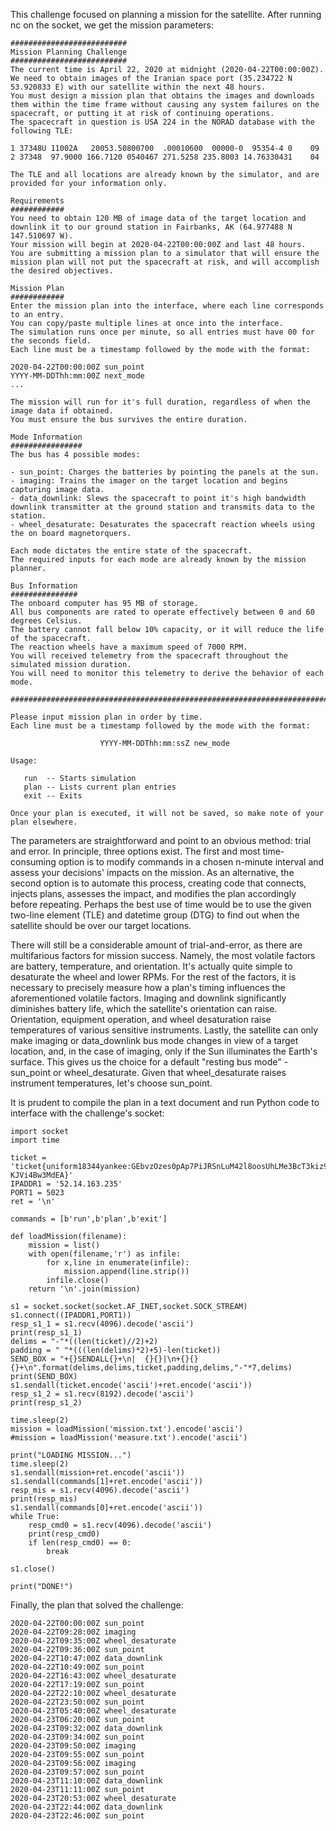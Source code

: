 This challenge focused on planning a mission for the satellite. After running nc on the socket, we get the mission parameters:

```
##########################                                                                                                                                 
Mission Planning Challenge                                                                                                                                 
##########################                                                                                                                                 
The current time is April 22, 2020 at midnight (2020-04-22T00:00:00Z).                                                                                     
We need to obtain images of the Iranian space port (35.234722 N 53.920833 E) with our satellite within the next 48 hours.                                  
You must design a mission plan that obtains the images and downloads them within the time frame without causing any system failures on the spacecraft, or putting it at risk of continuing operations.                                                                                                                
The spacecraft in question is USA 224 in the NORAD database with the following TLE:                                                                        

1 37348U 11002A   20053.50800700  .00010600  00000-0  95354-4 0    09
2 37348  97.9000 166.7120 0540467 271.5258 235.8003 14.76330431    04

The TLE and all locations are already known by the simulator, and are provided for your information only.

Requirements
############
You need to obtain 120 MB of image data of the target location and downlink it to our ground station in Fairbanks, AK (64.977488 N 147.510697 W).
Your mission will begin at 2020-04-22T00:00:00Z and last 48 hours.
You are submitting a mission plan to a simulator that will ensure the mission plan will not put the spacecraft at risk, and will accomplish the desired objectives.

Mission Plan
############
Enter the mission plan into the interface, where each line corresponds to an entry.
You can copy/paste multiple lines at once into the interface.
The simulation runs once per minute, so all entries must have 00 for the seconds field.
Each line must be a timestamp followed by the mode with the format:

2020-04-22T00:00:00Z sun_point
YYYY-MM-DDThh:mm:00Z next_mode
...

The mission will run for it's full duration, regardless of when the image data if obtained.
You must ensure the bus survives the entire duration.

Mode Information
################
The bus has 4 possible modes:

- sun_point: Charges the batteries by pointing the panels at the sun.
- imaging: Trains the imager on the target location and begins capturing image data.
- data_downlink: Slews the spacecraft to point it's high bandwidth downlink transmitter at the ground station and transmits data to the station.
- wheel_desaturate: Desaturates the spacecraft reaction wheels using the on board magnetorquers.

Each mode dictates the entire state of the spacecraft.
The required inputs for each mode are already known by the mission planner.

Bus Information
###############
The onboard computer has 95 MB of storage.
All bus components are rated to operate effectively between 0 and 60 degrees Celsius.
The battery cannot fall below 10% capacity, or it will reduce the life of the spacecraft.
The reaction wheels have a maximum speed of 7000 RPM.
You will received telemetry from the spacecraft throughout the simulated mission duration.
You will need to monitor this telemetry to derive the behavior of each mode.

########################################################################

Please input mission plan in order by time.
Each line must be a timestamp followed by the mode with the format:

                    YYYY-MM-DDThh:mm:ssZ new_mode

Usage:

   run  -- Starts simulation
   plan -- Lists current plan entries
   exit -- Exits

Once your plan is executed, it will not be saved, so make note of your plan elsewhere.
```

The parameters are straightforward and point to an obvious method:  trial and error.  In principle, three options exist.  The first and most time-consuming option is to modify commands in a chosen n-minute interval and assess your decisions' impacts on the mission.  As an alternative, the second option is to automate this process, creating code that connects, injects plans, assesses the impact, and modifies the plan accordingly before repeating.  Perhaps the best use of time would be to use the given two-line element (TLE) and datetime group (DTG) to find out when the satellite should be over our target locations.

There will still be a considerable amount of trial-and-error, as there are multifarious factors for mission success.  Namely, the most volatile factors are battery, temperature, and orientation.  It's actually quite simple to desaturate the wheel and lower RPMs.  For the rest of the factors, it is necessary to precisely measure how a plan's timing influences the aforementioned volatile factors.  Imaging and downlink significantly diminishes battery life, which the satellite's orientation can raise.  Orientation, equipment operation, and wheel desaturation raise temperatures of various sensitive instruments.  Lastly, the satellite can only make imaging or data_downlink bus mode changes in view of a target location, and, in the case of imaging, only if the Sun illuminates the Earth's surface.  This gives us the choice for a default "resting bus mode" - sun_point or wheel_desaturate.  Given that wheel_desaturate raises instrument temperatures, let's choose sun_point.

It is prudent to compile the plan in a text document and run Python code to interface with the challenge's socket:

```
import socket
import time

ticket = 'ticket{uniform18344yankee:GEbvzOzes0pAp7PiJRSnLuM42l8oosUhLMe3BcT3kiz9Y3okn5TlQ-KJVi4Bw3MdEA}'
IPADDR1 = '52.14.163.235'
PORT1 = 5023
ret = '\n'

commands = [b'run',b'plan',b'exit']

def loadMission(filename):
    mission = list()
    with open(filename,'r') as infile:
        for x,line in enumerate(infile):
            mission.append(line.strip())
        infile.close()
    return '\n'.join(mission)

s1 = socket.socket(socket.AF_INET,socket.SOCK_STREAM)
s1.connect((IPADDR1,PORT1))
resp_s1_1 = s1.recv(4096).decode('ascii')
print(resp_s1_1)
delims = "-"*((len(ticket)//2)+2)
padding = " "*(((len(delims)*2)+5)-len(ticket))
SEND_BOX = "+{}SENDALL{}+\n|  {}{}|\n+{}{}{}+\n".format(delims,delims,ticket,padding,delims,"-"*7,delims)
print(SEND_BOX)
s1.sendall(ticket.encode('ascii')+ret.encode('ascii'))
resp_s1_2 = s1.recv(8192).decode('ascii')
print(resp_s1_2)

time.sleep(2)
mission = loadMission('mission.txt').encode('ascii')
#mission = loadMission('measure.txt').encode('ascii')

print("LOADING MISSION...")
time.sleep(2)
s1.sendall(mission+ret.encode('ascii'))
s1.sendall(commands[1]+ret.encode('ascii'))
resp_mis = s1.recv(4096).decode('ascii')
print(resp_mis)
s1.sendall(commands[0]+ret.encode('ascii'))
while True:
    resp_cmd0 = s1.recv(4096).decode('ascii')
    print(resp_cmd0)
    if len(resp_cmd0) == 0:
        break

s1.close()

print("DONE!")
```

Finally, the plan that solved the challenge:

```
2020-04-22T00:00:00Z sun_point
2020-04-22T09:28:00Z imaging
2020-04-22T09:35:00Z wheel_desaturate
2020-04-22T09:36:00Z sun_point
2020-04-22T10:47:00Z data_downlink
2020-04-22T10:49:00Z sun_point
2020-04-22T16:43:00Z wheel_desaturate
2020-04-22T17:19:00Z sun_point
2020-04-22T22:10:00Z wheel_desaturate
2020-04-22T23:50:00Z sun_point
2020-04-23T05:40:00Z wheel_desaturate
2020-04-23T06:20:00Z sun_point
2020-04-23T09:32:00Z data_downlink
2020-04-23T09:34:00Z sun_point
2020-04-23T09:50:00Z imaging
2020-04-23T09:55:00Z sun_point
2020-04-23T09:56:00Z imaging
2020-04-23T09:57:00Z sun_point
2020-04-23T11:10:00Z data_downlink
2020-04-23T11:11:00Z sun_point
2020-04-23T20:53:00Z wheel_desaturate
2020-04-23T22:44:00Z data_downlink
2020-04-23T22:46:00Z sun_point
```
